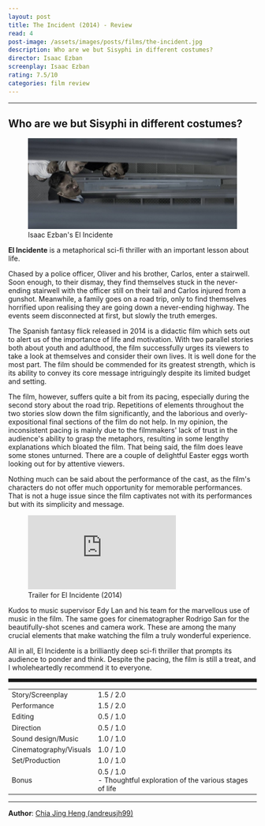 ```yaml
---
layout: post
title: The Incident (2014) - Review
read: 4
post-image: /assets/images/posts/films/the-incident.jpg
description: Who are we but Sisyphi in different costumes?
director: Isaac Ezban
screenplay: Isaac Ezban
rating: 7.5/10
categories: film review
---
```


---

## Who are we but Sisyphi in different costumes?

<figure class="film">
  <img src="/assets/images/posts/films/the-incident.jpg" alt="The Incident movie still">
  <figcaption><i class="fa-solid fa-film"></i> Isaac Ezban's El Incidente </figcaption>
</figure>

**El Incidente** is a metaphorical sci-fi thriller with an important lesson about life. 

Chased by a police officer, Oliver and his brother, Carlos, enter a stairwell. Soon enough, to their dismay, they find themselves stuck in the never-ending stairwell with the officer still on their tail and Carlos injured from a gunshot. Meanwhile, a family goes on a road trip, only to find themselves horrified upon realising they are going down a never-ending highway. The events seem disconnected at first, but slowly the truth emerges.

The Spanish fantasy flick released in 2014 is a didactic film which sets out to alert us of the importance of life and motivation. With two parallel stories both about youth and adulthood, the film successfully urges its viewers to take a look at themselves and consider their own lives. It is well done for the most part. The film should be commended for its greatest strength, which is its ability to convey its core message intriguingly despite its limited budget and setting.

The film, however, suffers quite a bit from its pacing, especially during the second story about the road trip. Repetitions of elements throughout the two stories slow down the film significantly, and the laborious and overly-expositional final sections of the film do not help. In my opinion, the inconsistent pacing is mainly due to the filmmakers' lack of trust in the audience's ability to grasp the metaphors, resulting in some lengthy explanations which bloated the film. That being said, the film does leave some stones unturned. There are a couple of delightful Easter eggs worth looking out for by attentive viewers.

Nothing much can be said about the performance of the cast, as the film's characters do not offer much opportunity for memorable performances. That is not a huge issue since the film captivates not with its performances but with its simplicity and message.

<div class="film-trailer">
<figure>
  <iframe src="https://www.youtube.com/embed/azVTRz-RXho" title="YouTube video player" frameborder="0" allow="accelerometer; autoplay; clipboard-write; encrypted-media; gyroscope; picture-in-picture; web-share" allowfullscreen></iframe>
  <figcaption><i class="fa-brands fa-youtube"></i> Trailer for El Incidente (2014)</figcaption>
</figure>
</div>

Kudos to music supervisor Edy Lan and his team for the marvellous use of music in the film. The same goes for cinematographer Rodrigo San for the beautifully-shot scenes and camera work. These are among the many crucial elements that make watching the film a truly wonderful experience.

All in all, El Incidente is a brilliantly deep sci-fi thriller that prompts its audience to ponder and think. Despite the pacing, the film is still a treat, and I wholeheartedly recommend it to everyone.

<hr style="border-style: dashed">

<table class="table table-sm table-striped table-hover">
  <colgroup>
    <col style="width: 30%;">
    <col style="width: 70%;">
  </colgroup>
  <tbody>
    <tr>
      <td>Story/Screenplay</td>
      <td>1.5 / 2.0</td>
    </tr>
    <tr>
      <td>Performance</td>
      <td>1.5 / 2.0</td>
    </tr>
    <tr>
      <td>Editing</td>
      <td>0.5 / 1.0</td>
    </tr>
    <tr>
      <td>Direction</td>
      <td>0.5 / 1.0</td>
    </tr>
    <tr>
      <td>Sound design/Music</td>
      <td>1.0 / 1.0</td>
    </tr>
    <tr>
      <td>Cinematography/Visuals</td>
      <td>1.0 / 1.0</td>
    </tr>
    <tr>
      <td>Set/Production</td>
      <td>1.0 / 1.0</td>
    </tr>
    <tr>
      <td>Bonus</td>
      <td>0.5 / 1.0 <br/>- Thoughtful exploration of the various stages of life</td>
    </tr>
  </tbody>
</table>

---

**Author**: <a href="https://github.com/andreusjh99" target="_blank">Chia Jing Heng (andreusjh99)</a>